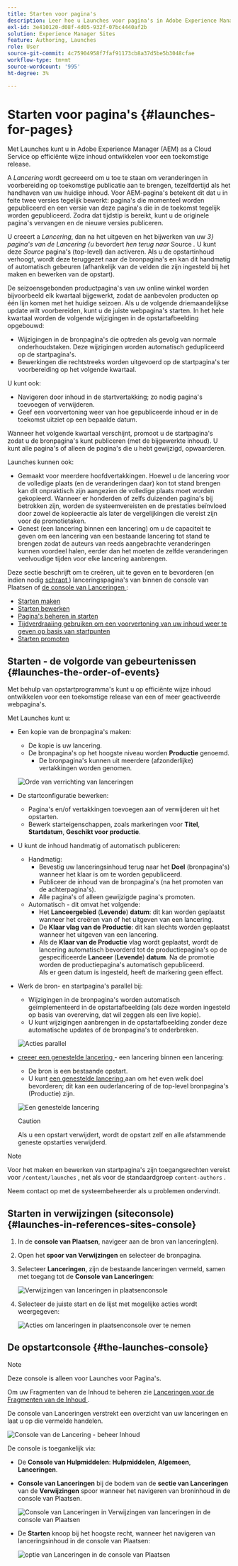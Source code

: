 ```yaml
---
title: Starten voor pagina's
description: Leer hoe u Launches voor pagina's in Adobe Experience Manager as a Cloud Service gebruikt. Met behulp van Starten kunt u op efficiënte wijze inhoud ontwikkelen voor een toekomstige release, terwijl uw huidige pagina's behouden blijven.
exl-id: 3e410120-d08f-4d05-932f-07bc4440af2b
solution: Experience Manager Sites
feature: Authoring, Launches
role: User
source-git-commit: 4c75904958f7faf91173cb8a37d5be5b3048cfae
workflow-type: tm+mt
source-wordcount: '995'
ht-degree: 3%

---
```


# Starten voor pagina&#39;s {#launches-for-pages}

Met Launches kunt u in Adobe Experience Manager (AEM) as a Cloud Service op efficiënte wijze inhoud ontwikkelen voor een toekomstige release.

A *Lancering* wordt gecreeerd om u toe te staan om veranderingen in voorbereiding op toekomstige publicatie aan te brengen, tezelfdertijd als het handhaven van uw huidige inhoud. Voor AEM-pagina&#39;s betekent dit dat u in feite twee versies tegelijk bewerkt: pagina&#39;s die momenteel worden gepubliceerd en een versie van deze pagina&#39;s die in de toekomst tegelijk worden gepubliceerd. Zodra dat tijdstip is bereikt, kunt u de originele pagina&#39;s vervangen en de nieuwe versies publiceren.

<!--
>[!NOTE]
>
>Launches are also available for Content Fragments. The basic concepts are the same, but there are differences in how to manage them in AEM. 
>
>For full details see [Launches for Content Fragments](/help/sites-cloud/administering/content-fragments/launches-for-content-fragments.md).
-->

U creeert a *Lancering*, dan na het uitgeven en het bijwerken van uw *3&rbrace; pagina&#39;s van de Lancering &lbrace;u* bevordert *hen terug naar* Source *.* U kunt deze *Source* pagina&#39;s (top-level) dan activeren. Als u de opstartinhoud verhoogt, wordt deze teruggezet naar de bronpagina&#39;s en kan dit handmatig of automatisch gebeuren (afhankelijk van de velden die zijn ingesteld bij het maken en bewerken van de opstart).

De seizoensgebonden productpagina&#39;s van uw online winkel worden bijvoorbeeld elk kwartaal bijgewerkt, zodat de aanbevolen producten op één lijn komen met het huidige seizoen. Als u de volgende driemaandelijkse update wilt voorbereiden, kunt u de juiste webpagina&#39;s starten. In het hele kwartaal worden de volgende wijzigingen in de opstartafbeelding opgebouwd:

* Wijzigingen in de bronpagina&#39;s die optreden als gevolg van normale onderhoudstaken. Deze wijzigingen worden automatisch gedupliceerd op de startpagina&#39;s.
* Bewerkingen die rechtstreeks worden uitgevoerd op de startpagina&#39;s ter voorbereiding op het volgende kwartaal.

U kunt ook:

* Navigeren door inhoud in de startvertakking; zo nodig pagina&#39;s toevoegen of verwijderen.
* Geef een voorvertoning weer van hoe gepubliceerde inhoud er in de toekomst uitziet op een bepaalde datum.

Wanneer het volgende kwartaal verschijnt, promoot u de startpagina&#39;s zodat u de bronpagina&#39;s kunt publiceren (met de bijgewerkte inhoud). U kunt alle pagina&#39;s of alleen de pagina&#39;s die u hebt gewijzigd, opwaarderen.

Launches kunnen ook:

* Gemaakt voor meerdere hoofdvertakkingen. Hoewel u de lancering voor de volledige plaats (en de veranderingen daar) kon tot stand brengen kan dit onpraktisch zijn aangezien de volledige plaats moet worden gekopieerd. Wanneer er honderden of zelfs duizenden pagina&#39;s bij betrokken zijn, worden de systeemvereisten en de prestaties beïnvloed door zowel de kopieeractie als later de vergelijkingen die vereist zijn voor de promotietaken.
* Genest (een lancering binnen een lancering) om u de capaciteit te geven om een lancering van een bestaande lancering tot stand te brengen zodat de auteurs van reeds aangebrachte veranderingen kunnen voordeel halen, eerder dan het moeten de zelfde veranderingen veelvoudige tijden voor elke lancering aanbrengen.

Deze sectie beschrijft om te creëren, uit te geven en te bevorderen (en indien nodig [ schrapt ](/help/sites-cloud/authoring/launches/creating.md#deleting-a-launch)) lanceringspagina&#39;s van binnen de console van Plaatsen of [ de console van Lanceringen ](#the-launches-console):

* [Starten maken](/help/sites-cloud/authoring/launches/creating.md)
* [Starten bewerken](/help/sites-cloud/authoring/launches/editing.md)
* [Pagina&#39;s beheren in starten](/help/sites-cloud/authoring/launches/managing-pages.md)
* [Tijdverdraaiing gebruiken om een voorvertoning van uw inhoud weer te geven op basis van startpunten](/help/sites-cloud/authoring/launches/preview.md)
* [Starten promoten](/help/sites-cloud/authoring/launches/promoting.md)

## Starten - de volgorde van gebeurtenissen {#launches-the-order-of-events}

Met behulp van opstartprogramma&#39;s kunt u op efficiënte wijze inhoud ontwikkelen voor een toekomstige release van een of meer geactiveerde webpagina&#39;s.

Met Launches kunt u:

* Een kopie van de bronpagina&#39;s maken:
   * De kopie is uw lancering.
   * De bronpagina&#39;s op het hoogste niveau worden **Productie** genoemd.
      * De bronpagina&#39;s kunnen uit meerdere (afzonderlijke) vertakkingen worden genomen.

  ![ Orde van verrichting van lanceringen ](/help/sites-cloud/authoring/assets/launches-order.png)

* De startconfiguratie bewerken:
   * Pagina&#39;s en/of vertakkingen toevoegen aan of verwijderen uit het opstarten.
   * Bewerk starteigenschappen, zoals markeringen voor **Titel**, **Startdatum**, **Geschikt voor productie**.
* U kunt de inhoud handmatig of automatisch publiceren:
   * Handmatig:
      * Bevestig uw lanceringsinhoud terug naar het **Doel** (bronpagina&#39;s) wanneer het klaar is om te worden gepubliceerd.
      * Publiceer de inhoud van de bronpagina&#39;s (na het promoten van de achterpagina&#39;s).
      * Alle pagina&#39;s of alleen gewijzigde pagina&#39;s promoten.
   * Automatisch - dit omvat het volgende:
      * Het **Lanceergebied** (**Levende**) **datum**: dit kan worden geplaatst wanneer het creëren van of het uitgeven van een lancering.
      * De **Klaar vlag van de Productie**: dit kan slechts worden geplaatst wanneer het uitgeven van een lancering.
      * Als de **Klaar van de Productie** vlag wordt geplaatst, wordt de lancering automatisch bevorderd tot de productiepagina&#39;s op de gespecificeerde **Lanceer** (**Levende**) **datum**. Na de promotie worden de productiepagina&#39;s automatisch gepubliceerd.\
        Als er geen datum is ingesteld, heeft de markering geen effect.
* Werk de bron- en startpagina&#39;s parallel bij:
   * Wijzigingen in de bronpagina&#39;s worden automatisch geïmplementeerd in de opstartafbeelding (als deze worden ingesteld op basis van overerving, dat wil zeggen als een live kopie).
   * U kunt wijzigingen aanbrengen in de opstartafbeelding zonder deze automatische updates of de bronpagina&#39;s te onderbreken.

  ![ Acties parallel ](/help/sites-cloud/authoring/assets/launches-parallel.png)

* [ creeer een genestelde lancering ](/help/sites-cloud/authoring/launches/creating.md#creating-a-nested-launch) - een lancering binnen een lancering:
   * De bron is een bestaande opstart.
   * U kunt [ een genestelde lancering ](/help/sites-cloud/authoring/launches/promoting.md#promoting-a-nested-launch) aan om het even welk doel bevorderen; dit kan een ouderlancering of de top-level bronpagina&#39;s (Productie) zijn.

  ![ Een genestelde lancering ](/help/sites-cloud/authoring/assets/launches-nested.png)

  >[!CAUTION]
  >
  >Als u een opstart verwijdert, wordt de opstart zelf en alle afstammende geneste opstarties verwijderd.

>[!NOTE]
>
>Voor het maken en bewerken van startpagina&#39;s zijn toegangsrechten vereist voor `/content/launches` , net als voor de standaardgroep `content-authors` .
>
>Neem contact op met de systeembeheerder als u problemen ondervindt.

## Starten in verwijzingen (siteconsole) {#launches-in-references-sites-console}

1. In de **console van Plaatsen**, navigeer aan de bron van lancering(en).
1. Open het **spoor van Verwijzingen** en selecteer de bronpagina.
1. Selecteer **Lanceringen**, zijn de bestaande lanceringen vermeld, samen met toegang tot de **Console van Lanceringen**:

   ![ Verwijzingen van lanceringen in plaatsenconsole ](/help/sites-cloud/authoring/assets/launches-references.png)

1. Selecteer de juiste start en de lijst met mogelijke acties wordt weergegeven:

   ![ Acties om lanceringen in plaatsenconsole ](/help/sites-cloud/authoring/assets/launches-references-actions.png) over te nemen

## De opstartconsole {#the-launches-console}

>[!NOTE]
>
>Deze console is alleen voor Launches voor Pagina&#39;s.
>
>Om uw Fragmenten van de Inhoud te beheren zie [ Lanceringen voor de Fragmenten van de Inhoud ](/help/sites-cloud/administering/content-fragments/launches-for-content-fragments.md).

De console van Lanceringen verstrekt een overzicht van uw lanceringen en laat u op die vermelde handelen.

![ Console van de Lancering - beheer Inhoud ](/help/sites-cloud/authoring/assets/launches-navigate-launches-console.png)

De console is toegankelijk via:

* De **Console van Hulpmiddelen**: **Hulpmiddelen**, **Algemeen**, **Lanceringen**.

* **Console van Lanceringen** bij de bodem van de **sectie van Lanceringen** van de **Verwijzingen** spoor wanneer het navigeren van broninhoud in de console van Plaatsen.

  ![ Console van Lanceringen in Verwijzingen van lanceringen in de console van Plaatsen ](/help/sites-cloud/authoring/assets/launches-references.png)

* De **Starten** knoop bij het hoogste recht, wanneer het navigeren van lanceringsinhoud in de console van Plaatsen:

  ![ optie van Lanceringen in de console van Plaatsen ](/help/sites-cloud/authoring/assets/launches-console-navigate-launch-content.png)

